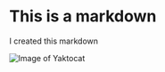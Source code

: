 # This is a markdown

I created this markdown

![Image of Yaktocat](https://octodex.github.com/images/yaktocat.png)
